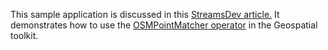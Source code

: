 This sample application is discussed in this [StreamsDev article.](https://developer.ibm.com/streamsdev/docs/realtime-map-matching-in-streams-v4-0-1/)
It demonstrates how to use the [OSMPointMatcher operator](http://www.ibm.com/support/knowledgecenter/en/SSCRJU_4.2.0/com.ibm.streams.toolkits.doc/spldoc/dita/tk$com.ibm.streams.geospatial/spl$com.ibm.streams.geospatial$OSMPointMapMatcher.html#spldoc_compilationunit__composite_operator__OSMPointMatcher) in the Geospatial toolkit.
